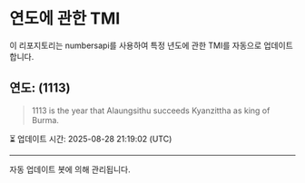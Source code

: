 
# 연도에 관한 TMI

이 리포지토리는 numbersapi를 사용하여 특정 년도에 관한 TMI를 자동으로 업데이트합니다.

## 연도: (1113)
> 1113 is the year that Alaungsithu succeeds Kyanzittha as king of Burma.

⏳ 업데이트 시간: 2025-08-28 21:19:02 (UTC)

---
자동 업데이트 봇에 의해 관리됩니다.
